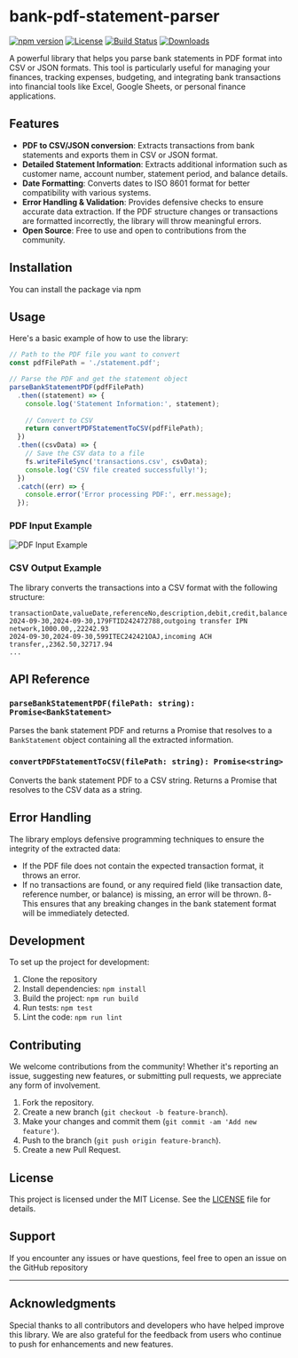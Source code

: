 # bank-pdf-statement-parser

[![npm version](https://img.shields.io/npm/v/nbe-statement-parser)](https://www.npmjs.com/package/nbe-statement-parser)
[![License](https://img.shields.io/npm/l/nbe-statement-parser)](LICENSE)
[![Build Status](https://img.shields.io/github/workflow/status/ramielsawy/nbe-statement-parser/Node.js%20CI)](https://github.com/ramielsawy/nbe-statement-parser/actions)
[![Downloads](https://img.shields.io/npm/dt/nbe-statement-parser)](https://www.npmjs.com/package/nbe-statement-parser)

A powerful library that helps you parse bank statements in PDF format into CSV or JSON formats. This tool is particularly useful for managing your finances, tracking expenses, budgeting, and integrating bank transactions into financial tools like Excel, Google Sheets, or personal finance applications.

## Features

- **PDF to CSV/JSON conversion**: Extracts transactions from bank statements and exports them in CSV or JSON format.
- **Detailed Statement Information**: Extracts additional information such as customer name, account number, statement period, and balance details.
- **Date Formatting**: Converts dates to ISO 8601 format for better compatibility with various systems.
- **Error Handling & Validation**: Provides defensive checks to ensure accurate data extraction. If the PDF structure changes or transactions are formatted incorrectly, the library will throw meaningful errors.
- **Open Source**: Free to use and open to contributions from the community.

## Installation

You can install the package via npm

## Usage

Here's a basic example of how to use the library:

```typescript
// Path to the PDF file you want to convert
const pdfFilePath = './statement.pdf';

// Parse the PDF and get the statement object
parseBankStatementPDF(pdfFilePath)
  .then((statement) => {
    console.log('Statement Information:', statement);
    
    // Convert to CSV
    return convertPDFStatementToCSV(pdfFilePath);
  })
  .then((csvData) => {
    // Save the CSV data to a file
    fs.writeFileSync('transactions.csv', csvData);
    console.log('CSV file created successfully!');
  })
  .catch((err) => {
    console.error('Error processing PDF:', err.message);
  });
```

### PDF Input Example

![PDF Input Example](https://github.com/ramielsawy/bank-pdf-statement-parser/blob/main/assets/pdf-input-example.png)

### CSV Output Example

The library converts the transactions into a CSV format with the following structure:

```
transactionDate,valueDate,referenceNo,description,debit,credit,balance
2024-09-30,2024-09-30,179FTID242472788,outgoing transfer IPN network,1000.00,,22242.93
2024-09-30,2024-09-30,599ITEC242421OAJ,incoming ACH transfer,,2362.50,32717.94
...
```

## API Reference

### `parseBankStatementPDF(filePath: string): Promise<BankStatement>`

Parses the bank statement PDF and returns a Promise that resolves to a `BankStatement` object containing all the extracted information.

### `convertPDFStatementToCSV(filePath: string): Promise<string>`

Converts the bank statement PDF to a CSV string. Returns a Promise that resolves to the CSV data as a string.

## Error Handling

The library employs defensive programming techniques to ensure the integrity of the extracted data:

- If the PDF file does not contain the expected transaction format, it throws an error.
- If no transactions are found, or any required field (like transaction date, reference number, or balance) is missing, an error will be thrown.
ß- This ensures that any breaking changes in the bank statement format will be immediately detected.

## Development

To set up the project for development:

1. Clone the repository
2. Install dependencies: `npm install`
3. Build the project: `npm run build`
4. Run tests: `npm test`
5. Lint the code: `npm run lint`

## Contributing

We welcome contributions from the community! Whether it's reporting an issue, suggesting new features, or submitting pull requests, we appreciate any form of involvement.

1. Fork the repository.
2. Create a new branch (`git checkout -b feature-branch`).
3. Make your changes and commit them (`git commit -am 'Add new feature'`).
4. Push to the branch (`git push origin feature-branch`).
5. Create a new Pull Request.

## License

This project is licensed under the MIT License. See the [LICENSE](LICENSE) file for details.

## Support

If you encounter any issues or have questions, feel free to open an issue on the GitHub repository

---

## Acknowledgments

Special thanks to all contributors and developers who have helped improve this library. We are also grateful for the feedback from users who continue to push for enhancements and new features.